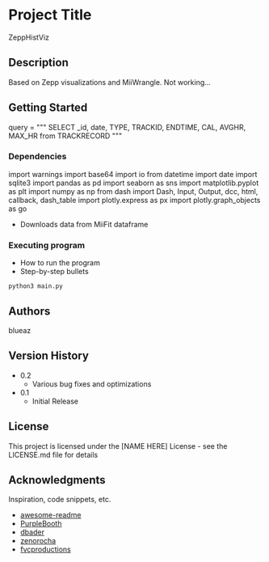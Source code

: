 # Project Title

ZeppHistViz

## Description

Based on Zepp visualizations and MiiWrangle. Not working...

## Getting Started

query = """
    SELECT _id, date, TYPE, TRACKID, ENDTIME, CAL, AVGHR, MAX_HR from TRACKRECORD
    """

### Dependencies

import warnings
import base64
import io
from datetime import date
import sqlite3
import pandas as pd
import seaborn as sns
import matplotlib.pyplot as plt
import numpy as np
from dash import Dash, Input, Output, dcc, html, callback, dash_table
import plotly.express as px
import plotly.graph_objects as go

* Downloads data from MiiFit dataframe

### Executing program

* How to run the program
* Step-by-step bullets
```
python3 main.py
```

## Authors

blueaz

## Version History

* 0.2
    * Various bug fixes and optimizations
* 0.1
    * Initial Release

## License

This project is licensed under the [NAME HERE] License - see the LICENSE.md file for details

## Acknowledgments

Inspiration, code snippets, etc.
* [awesome-readme](https://github.com/matiassingers/awesome-readme)
* [PurpleBooth](https://gist.github.com/PurpleBooth/109311bb0361f32d87a2)
* [dbader](https://github.com/dbader/readme-template)
* [zenorocha](https://gist.github.com/zenorocha/4526327)
* [fvcproductions](https://gist.github.com/fvcproductions/1bfc2d4aecb01a834b46)
